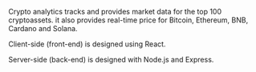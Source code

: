 Crypto analytics tracks and provides market data for the top 100 cryptoassets. it also provides real-time
price for Bitcoin, Ethereum, BNB, Cardano and Solana.

Client-side (front-end) is designed using React.

Server-side (back-end) is designed with Node.js and Express.
